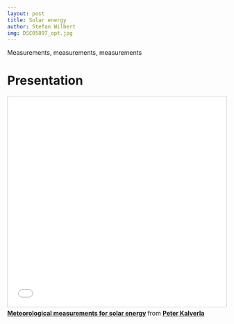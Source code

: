 ```yaml
---
layout: post
title: Solar energy
author: Stefan Wilbert
img: DSC05897_opt.jpg
---
```


Measurements, measurements, measurements

<!--more-->

# Presentation
<iframe src="//www.slideshare.net/slideshow/embed_code/key/qrPKl8jU1UMVor" width="595" height="485" frameborder="0" marginwidth="0" marginheight="0" scrolling="no" style="border:1px solid #CCC; border-width:1px; margin-bottom:5px; max-width: 100%;" allowfullscreen> </iframe> <div style="margin-bottom:5px"> <strong> <a href="//www.slideshare.net/PeterKalverla/meteorological-measurements-for-solar-energy" title="Meteorological measurements for solar energy" target="_blank">Meteorological measurements for solar energy</a> </strong> from <strong><a target="_blank" href="https://www.slideshare.net/PeterKalverla">Peter Kalverla</a></strong> </div>

